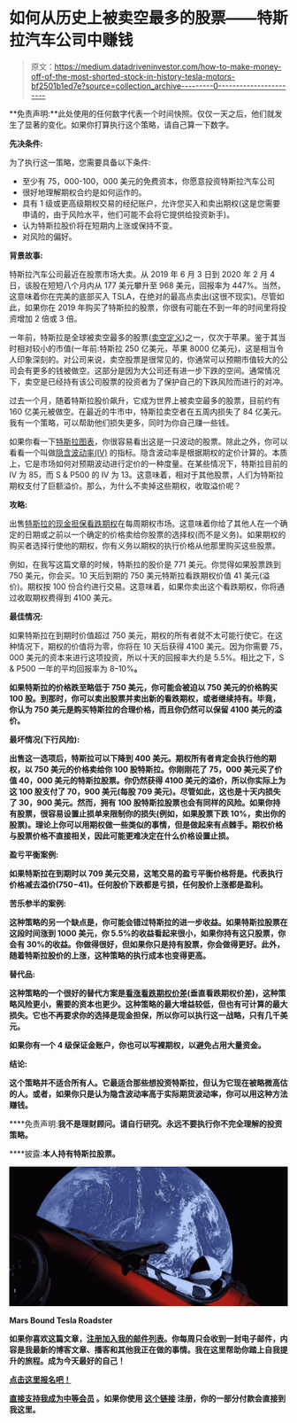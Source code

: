 # 如何从历史上被卖空最多的股票——特斯拉汽车公司中赚钱

> 原文：<https://medium.datadriveninvestor.com/how-to-make-money-off-of-the-most-shorted-stock-in-history-tesla-motors-bf2501b1ed7e?source=collection_archive---------0----------------------->

**免责声明:**此处使用的任何数字代表一个时间快照。仅仅一天之后，他们就发生了显著的变化。如果你打算执行这个策略，请自己算一下数字。

**先决条件:**

为了执行这一策略，您需要具备以下条件:

*   至少有 75，000-100，000 美元的免费资本，你愿意投资特斯拉汽车公司
*   很好地理解期权合约是如何运作的。
*   具有 1 级或更高级期权交易的经纪账户，允许您买入和卖出期权(这是您需要申请的，由于风险水平，他们可能不会将它提供给投资新手)。
*   认为特斯拉股价将在短期内上涨或保持不变。
*   对风险的偏好。

**背景故事:**

特斯拉汽车公司最近在股票市场大卖。从 2019 年 6 月 3 日到 2020 年 2 月 4 日，该股在短短八个月内从 177 美元攀升至 968 美元，回报率为 447%。当然，这意味着你在完美的底部买入 TSLA，在绝对的最高点卖出(这很不现实)。尽管如此，如果你在 2019 年购买了特斯拉的股票，你很有可能在不到一年的时间里将投资增加 2 倍或 3 倍。

一年前，特斯拉是全球被卖空最多的股票([卖空定义](https://www.investopedia.com/terms/s/shortselling.asp))之一，仅次于苹果。鉴于其当时相对较小的市值(一年前:特斯拉 250 亿美元，苹果 8000 亿美元)，这是相当令人印象深刻的。对公司来说，卖空股票是很常见的，你通常可以预期市值较大的公司会有更多的钱被做空。这部分是因为大公司还有进一步下跌的空间。通常情况下，卖空是已经持有该公司股票的投资者为了保护自己的下跌风险而进行的对冲。

过去一个月，随着特斯拉股价飙升，它成为世界上被卖空最多的股票，目前约有 160 亿美元被做空。在最近的牛市中，特斯拉卖空者在五周内损失了 84 亿美元。我有一个策略，可以帮助他们损失更多，同时为你自己赚一些钱。

如果你看一下[特斯拉图表](https://finance.yahoo.com/quote/TSLA/chart?p=TSLA)，你很容易看出这是一只波动的股票。除此之外，你可以看看一个叫做[隐含波动率(IV)](https://www.investopedia.com/ask/answers/032515/what-options-implied-volatility-and-how-it-calculated.asp) 的指标。隐含波动率是根据期权的定价计算的。本质上，它是市场如何对预期波动进行定价的一种度量。在某些情况下，特斯拉目前的 IV 为 85，而 S & P500 的 IV 为 13。这意味着，相对于其他股票，人们为特斯拉期权支付了巨额溢价。那么，为什么不卖掉这些期权，收取溢价呢？

**攻略:**

出售[特斯拉的现金担保看跌期权](https://www.optionseducation.org/strategies/all-strategies/cash-secured-put)在每周期权市场。这意味着你给了其他人在一个确定的日期或之前以一个确定的价格卖给你股票的选择权(而不是义务)。如果期权的购买者选择行使他的期权，你有义务以期权的执行价格从他那里购买这些股票。

例如，在我写这篇文章的时候，特斯拉的股价是 771 美元。你觉得如果股票跌到 750 美元，你会买。10 天后到期的 750 美元特斯拉看跌期权价值 41 美元(溢价)。期权按 100 份合约进行交易。这意味着，如果你卖出这个看跌期权，你将通过收取期权费得到 4100 美元。

**最佳情况:**

如果特斯拉在到期时价值超过 750 美元，期权的所有者就不太可能行使它。在这种情况下，期权的价值将为零，你将在 10 天后获得 4100 美元。因为你需要 75，000 美元的资本来进行这项投资，所以十天的回报率大约是 5.5%。相比之下，S & P500 一年的平均回报率为 8–10%**。**

**如果特斯拉的价格跌至略低于 750 美元，你可能会被迫以 750 美元的价格购买 100 股。到那时，你可以卖出股票并卖出新的看跌期权，或者继续持有。毕竟，你认为 750 美元是购买特斯拉的合理价格，而且你仍然可以保留 4100 美元的溢价。**

****最坏情况(下行风险):****

**出售这一选项后，特斯拉可以下降到 400 美元。期权所有者肯定会执行他的期权，以 750 美元的价格卖给你 100 股特斯拉。你刚刚花了 75，000 美元买了价值 40，000 美元的特斯拉股票。你仍然获得 4100 美元的溢价，所以你实际上为这 100 股支付了 70，900 美元(每股 709 美元)。尽管如此，这也是十天内损失了 30，900 美元。然而，拥有 100 股特斯拉股票也会有同样的风险。如果你持有股票，很容易设置止损单来限制你的损失(例如，如果股票下跌 10%，卖出你的股票)。理论上你可以用期权做一些类似的事情，但是做起来有点棘手。期权价格与股票价格不直接相关，因此可能更难决定在什么价格设置止损。**

****盈亏平衡案例:****

**如果特斯拉在到期时以 709 美元交易，这笔交易的盈亏平衡价格将是。代表执行价格减去溢价($750-$41)。任何股价下跌都是亏损，任何股价上涨都是盈利。**

****苦乐参半的案例:****

**这种策略的另一个缺点是，你可能会错过特斯拉的进一步收益。如果特斯拉股票在这段时间涨到 1000 美元，你 5.5%的收益看起来很小，如果你持有这只股票，你会有 30%的收益。你做得很好，但如果你只是持有股票，你会做得更好。此外，随着特斯拉股价的上涨，这种策略的执行成本也变得更高。**

****替代品:****

**这种策略的一个很好的替代方案是[看涨看跌期权价差](https://www.investopedia.com/terms/b/bullputspread.asp)(垂直看跌期权价差)，这种策略风险更小，需要的资本也更少。这种策略的最大增益较低，但也有可计算的最大损失。它也不再要求你的选择是现金担保，所以你可以执行这一战略，只有几千美元。**

**如果你有一个 4 级保证金账户，你也可以写裸期权，以避免占用大量资金。**

****结论:****

**这个策略并不适合所有人。它最适合那些想投资特斯拉，但认为它现在被略微高估的人。或者，如果你只是认为隐含波动率高于实际期货波动率，你可以用这种方法赚钱。**

****免责声明:**我不是理财顾问。请自行研究。永远不要执行你不完全理解的投资策略。**

****披露:**本人持有特斯拉股票。**

**![](img/e761c30f0a53b6d1fa83c9b512e68220.png)**

**Mars Bound Tesla Roadster**

**如果你喜欢这篇文章，[注册加入我的邮件列表](http://eepurl.com/hT4Nuf)。你每周只会收到一封电子邮件，内容是我最新的博客文章、播客和其他我正在做的事情。我在这里帮助你踏上自我提升的旅程。成为今天最好的自己！**

**[点击这里报名吧！](http://eepurl.com/hT4Nuf)**

**[**直接支持我成为中等会员**](https://damian-shchur.medium.com/membership) **。如果你使用** [**这个链接**](https://damian-shchur.medium.com/membership) **注册，你的一部分付款会直接到我这里。****